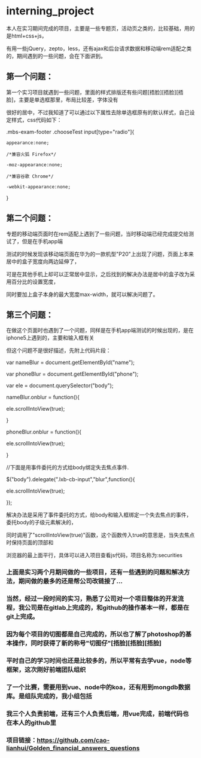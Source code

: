# interning_project
本人在实习期间完成的项目，主要是一些专题页，活动页之类的，比较基础，用的是html+css+js，

有用一些jQuery，zepto，less，还有ajax和后台请求数据和移动端rem适配之类的，期间遇到的一些问题，会在下面讲到。

## 第一个问题：

第一个实习项目就遇到一些问题，里面的样式排版还有些问题[捂脸][捂脸][捂脸]，主要是单选框那里，布局比较差，字体没有

很好的居中，不过我知道了可以通过以下属性去除单选框原有的默认样式，自己设定样式，css代码如下：

.mbs-exam-footer .chooseTest input[type="radio"]{

    appearance:none;
    
    /*兼容火狐 Firefox*/
    
    -moz-appearance:none;
    
    /*兼容谷歌 Chrome*/
    
    -webkit-appearance:none;
    
}

## 第二个问题：

专题的移动端页面时在rem适配上遇到了一些问题，当时移动端已经完成提交给测试了，但是在手机app端

测试的时候发现该移动端页面在华为的一款机型"P20"上出现了问题，页面上本来居中的盒子宽度向两边延伸了，

可是在其他手机上却可以正常居中显示，之后找到的解决办法是居中的盒子改为采用百分比的设置宽度，

同时要加上盒子本身的最大宽度max-width，就可以解决问题了。

## 第三个问题：

在做这个页面时也遇到了一个问题，同样是在手机app端测试的时候出现的，是在iphone5上遇到的，主要和输入框有关

但这个问题不是很好描述，先附上代码片段：

var nameBlur = document.getElementById("name");

var phoneBlur = document.getElementById("phone");

var ele = document.querySelector("body");

nameBlur.onblur = function(){
	
  ele.scrollIntoView(true);

}

phoneBlur.onblur = function(){
		
  ele.scrollIntoView(true);
	
}
	
//下面是用事件委托的方式给body绑定失去焦点事件.
	
$("body").delegate(".lxb-cb-input","blur",function(){
	  
  ele.scrollIntoView(true);
	
});

解决办法是采用了事件委托的方式，给body和输入框绑定一个失去焦点的事件，委托body的子级元素解决的，

同时调用了"scrollIntoView(true)"函数，这个函数传入true的意思是，当失去焦点时保持页面的顶部和

浏览器的最上面平行，具体可以进入项目查看js代码，项目名称为:securities

### 上面是实习两个月期间做的一些项目，还有一些遇到的问题和解决方法，期间做的最多的还是帮公司改链接了...

### 当然，经过一段时间的实习，熟悉了公司对一个项目整体的开发流程，我公司是在gitlab上完成的，和github的操作基本一样，都是在git上完成。

### 因为每个项目的切图都是自己完成的，所以也了解了photoshop的基本操作，同时获得了新的称号"切图仔"[捂脸][捂脸][捂脸]

### 平时自己的学习时间也还是比较多的，所以平常有去学vue，node等框架，这次刚好前端团队组织

### 了一个比赛，需要用到vue、node中的koa，还有用到mongdb数据库。是组队完成的，我小组包括

### 我三个人负责前端，还有三个人负责后端，用vue完成，前端代码也在本人的github里

### 项目链接：https://github.com/cao-lianhui/Golden_financial_answers_questions
